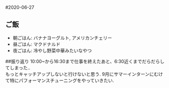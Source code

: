 #2020-06-27

## ご飯
- 朝ごはん: バナナヨーグルト, アメリカンチェリー
- 昼ごはん: マクドナルド
- 夜ごはん: 冷やし野菜中華みたいなやつ

##振り返り
10:00~から16:30まで仕事を終えたあと、6:30近くまでだらだらしてしまった..  
もっとキャッチアップしないと行けないと思う. 9月にサマーインターンにむけて特にパフォーマンスチューニングをやっていきたい.
